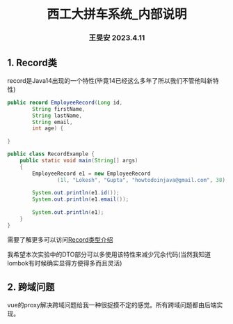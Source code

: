 <div align="center">
    <h1>
        西工大拼车系统_内部说明
    </h1>
    <h3>
        王旻安 2023.4.11
    </h3>
</div>



## 1. Record类

record是Java14出现的一个特性(毕竟14已经这么多年了所以我们不管他叫新特性)

```java
public record EmployeeRecord(Long id, 
		String firstName, 
		String lastName, 
		String email, 
		int age) {
	
}

public class RecordExample {
	public static void main(String[] args) 
	{
		EmployeeRecord e1 = new EmployeeRecord
				(1l, "Lokesh", "Gupta", "howtodoinjava@gmail.com", 38);
		
		System.out.println(e1.id());
		System.out.println(e1.email());
		
		System.out.println(e1);
	}
}
```

需要了解更多可以访问[Record类型介绍 ](https://zhuanlan.zhihu.com/p/372678867)

我希望本次实验中的DTO部分可以多使用该特性来减少冗余代码(当然我知道lombok有时候确实显得方便得多而且灵活)



## 2. 跨域问题

vue的proxy解决跨域问题给我一种很捉摸不定的感觉。所有跨域问题都由后端实现。